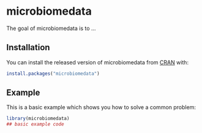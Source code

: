 
# microbiomedata

<!-- badges: start -->
<!-- badges: end -->

The goal of microbiomedata is to ...

## Installation

You can install the released version of microbiomedata from [CRAN](https://CRAN.R-project.org) with:

``` r
install.packages("microbiomedata")
```

## Example

This is a basic example which shows you how to solve a common problem:

``` r
library(microbiomedata)
## basic example code
```

